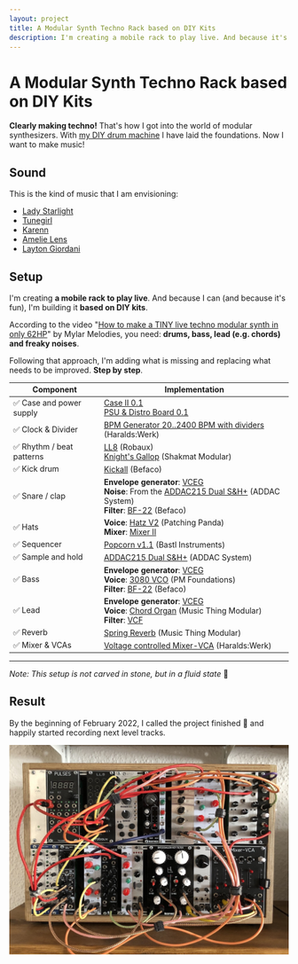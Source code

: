 ```yaml
---
layout: project
title: A Modular Synth Techno Rack based on DIY Kits
description: I'm creating a mobile rack to play live. And because it's fun, I'll base it on DIY kits.
---
```


# A Modular Synth Techno Rack based on DIY Kits

**Clearly making techno!** That's how I got into the world of modular synthesizers. With [my DIY drum machine](/projects/diy-modular-synthesizer-drum-machine/) I have laid the foundations. Now I want to make music!

## Sound

This is the kind of music that I am envisioning:

* [Lady Starlight](https://www.youtube.com/watch?v=JXC-RGnLXOU)
* [Tunegirl](https://www.instagram.com/the_tunegirl/)
* [Karenn](https://www.youtube.com/watch?v=uVsfzprO7zs)
* [Amelie Lens](https://www.youtube.com/watch?v=GJkuTx1DQzg)
* [Layton Giordani](https://youtu.be/jYXeI_TGx9s?t=110)

## Setup

I'm creating **a mobile rack to play live**. And because I can (and because it's fun), I'm building it **based on DIY kits**.

According to the video "[How to make a TINY live techno modular synth in only 62HP](https://www.youtube.com/watch?v=4jCCzpWBsFs)" by Mylar Melodies, you need: **drums, bass, lead (e.g. chords) and freaky noises**.

Following that approach, I'm adding what is missing and replacing what needs to be improved. **Step by step**.

| Component                | Implementation                                               |
| ------------------------ | ------------------------------------------------------------ |
| ✅ Case and power supply  | [Case II 0.1](/modules/case-ii-0.1)<br />[PSU & Distro Board 0.1](/modules/psu-distro-board-0.1/) |
| ✅ Clock & Divider        | [BPM Generator 20..2400 BPM with dividers](https://haraldswerk.de/Gate_and_Trigger/Pulses/Pulses.html) (Haralds:Werk) |
| ✅ Rhythm / beat patterns | [LL8](https://www.robaux.io/ll8) (Robaux)<br />[Knight's Gallop](https://www.shakmatmodular.com/products/kg.html) (Shakmat Modular) |
| ✅ Kick drum              | [Kickall](https://www.befaco.org/kickall-2/) (Befaco)        |
| ✅ Snare / clap           | **Envelope generator**: [VCEG](/modules/voltage-controlled-envelope-generator-vceg/)<br />**Noise**: From the [ADDAC215 Dual S&H+](https://www.addacsystem.com/en/products/modules/addac200-series/addac215) (ADDAC System)<br />**Filter**: [BF-22](https://www.befaco.org/bf-22/) (Befaco) |
| ✅ Hats                   | **Voice**: [Hatz V2](http://patchingpanda.com/hatz) (Patching Panda)<br />**Mixer**: [Mixer II](/modules/mixer-ii) |
| ✅ Sequencer              | [Popcorn v1.1](https://bastl-instruments.com/eurorack/modules/popcorn) (Bastl Instruments) |
| ✅ Sample and hold        | [ADDAC215 Dual S&H+](https://www.addacsystem.com/en/products/modules/addac200-series/addac215) (ADDAC System) |
| ✅ Bass                   | **Envelope generator**: [VCEG](/modules/voltage-controlled-envelope-generator-vceg/)<br />**Voice**: [3080 VCO](https://www.tindie.com/products/pmfoundations/3080-vco-eurorack-pcb-set/) (PM Foundations)<br />**Filter**: [BF-22](https://www.befaco.org/bf-22/) (Befaco) |
| ✅ Lead                   | **Envelope generator**: [VCEG](/modules/voltage-controlled-envelope-generator-vceg/)<br />**Voice**: [Chord Organ](https://musicthing.co.uk/pages/chord.html) (Music Thing Modular)<br />**Filter**: [VCF](/modules/vcf/) |
| ✅ Reverb                 | [Spring Reverb](https://musicthing.co.uk/pages/spring.html) (Music Thing Modular) |
| ✅ Mixer & VCAs           | [Voltage controlled Mixer-VCA](https://haraldswerk.de/Mixer/VC_Mixer_VCA/VC_Mixer_VCA.html) (Haralds:Werk) |

----

*Note: This setup is not carved in stone, but in a fluid state* 🌈

## Result

By the beginning of February 2022, I called the project finished 🎉 and happily started recording next level tracks.

![](Bumm-Bumm-Garage-Techno-Rack-Made-Of-DIY-Kits.jpg)
